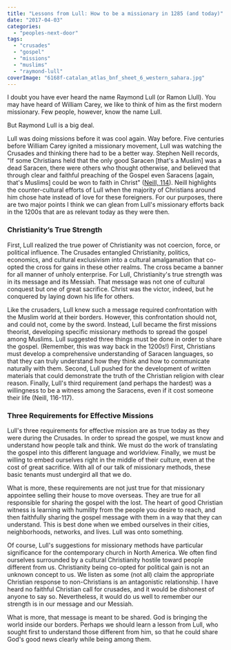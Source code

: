 ```yaml
---
title: "Lessons from Lull: How to be a missionary in 1285 (and today)"
date: "2017-04-03"
categories: 
  - "peoples-next-door"
tags: 
  - "crusades"
  - "gospel"
  - "missions"
  - "muslims"
  - "raymond-lull"
coverImage: "6168f-catalan_atlas_bnf_sheet_6_western_sahara.jpg"
---
```


I doubt you have ever heard the name Raymond Lull (or Ramon Llull). You may have heard of William Carey, we like to think of him as the first modern missionary. Few people, however, know the name Lull.

But Raymond Lull is a big deal.

Lull was doing missions before it was cool again. Way before. Five centuries before William Carey ignited a missionary movement, Lull was watching the Crusades and thinking there had to be a better way. Stephen Neill records, "If some Christians held that the only good Saracen \[that's a Muslim\] was a dead Saracen, there were others who thought otherwise, and believed that through clear and faithful preaching of the Gospel even Saracens \[again, that's Muslims\] could be won to faith in Christ" ([Neill, 114](https://www.amazon.com/History-Christian-Missions-Penguin-Church/dp/0140137637)). Neill highlights the counter-cultural efforts of Lull when the majority of Christians around him chose hate instead of love for these foreigners. For our purposes, there are two major points I think we can glean from Lull's missionary efforts back in the 1200s that are as relevant today as they were then.

### Christianity’s True Strength

First, Lull realized the true power of Christianity was not coercion, force, or political influence. The Crusades entangled Christianity, politics, economics, and cultural exclusivism into a cultural amalgamation that co-opted the cross for gains in these other realms. The cross became a banner for all manner of unholy enterprise. For Lull, Christianity's true strength was in its message and its Messiah. That message was not one of cultural conquest but one of great sacrifice. Christ was the victor, indeed, but he conquered by laying down his life for others.

Like the crusaders, Lull knew such a message required confrontation with the Muslim world at their borders. However, this confrontation should not, and could not, come by the sword. Instead, Lull became the first missions theorist, developing specific missionary methods to spread the gospel among Muslims. Lull suggested three things must be done in order to share the gospel. (Remember, this was way back in the 1200s!) First, Christians must develop a comprehensive understanding of Saracen languages, so that they can truly understand how they think and how to communicate naturally with them. Second, Lull pushed for the development of written materials that could demonstrate the truth of the Christian religion with clear reason. Finally, Lull's third requirement (and perhaps the hardest) was a willingness to be a witness among the Saracens, even if it cost someone their life (Neill, 116-117).

### Three Requirements for Effective Missions

Lull's three requirements for effective mission are as true today as they were during the Crusades. In order to spread the gospel, we must know and understand how people talk and think. We must do the work of translating the gospel into this different language and worldview. Finally, we must be willing to embed ourselves right in the middle of their culture, even at the cost of great sacrifice. With all of our talk of missionary methods, these basic tenants must undergird all that we do.

What is more, these requirements are not just true for that missionary appointee selling their house to move overseas. They are true for all responsible for sharing the gospel with the lost. The heart of good Christian witness is learning with humility from the people you desire to reach, and then faithfully sharing the gospel message with them in a way that they can understand. This is best done when we embed ourselves in their cities, neighborhoods, networks, and lives. Lull was onto something.

Of course, Lull's suggestions for missionary methods have particular significance for the contemporary church in North America. We often find ourselves surrounded by a cultural Christianity hostile toward people different from us. Christianity being co-opted for political gain is not an unknown concept to us. We listen as some (not all) claim the appropriate Christian response to non-Christians is an antagonistic relationship. I have heard no faithful Christian call for crusades, and it would be dishonest of anyone to say so. Nevertheless, it would do us well to remember our strength is in our message and our Messiah.

What is more, that message is meant to be shared. God is bringing the world inside our borders. Perhaps we should learn a lesson from Lull, who sought first to understand those different from him, so that he could share God's good news clearly while being among them.
